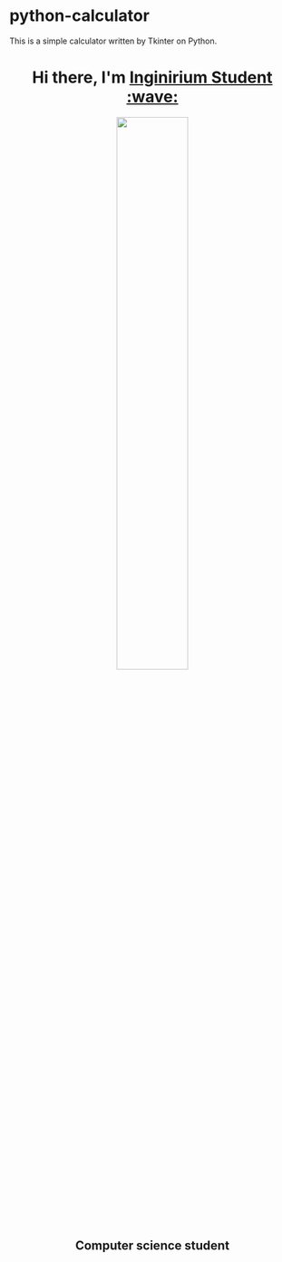 # python-calculator
This is a simple calculator written by Tkinter on Python.

<h1 align="center">Hi there, I'm <a href="https://inginirium.ru/", target="_blank">Inginirium Student :wave:</a></h1>
<div align="center">
<img src="python-calculator.png", width=50%, height=50%/>
</div>

<h2 align="center">Computer science student</h2>

